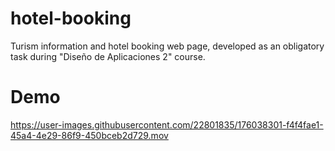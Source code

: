 # hotel-booking 
Turism information and hotel booking web page, developed as an obligatory task during "Diseño de Aplicaciones 2" course.


# Demo
https://user-images.githubusercontent.com/22801835/176038301-f4f4fae1-45a4-4e29-86f9-450bceb2d729.mov

